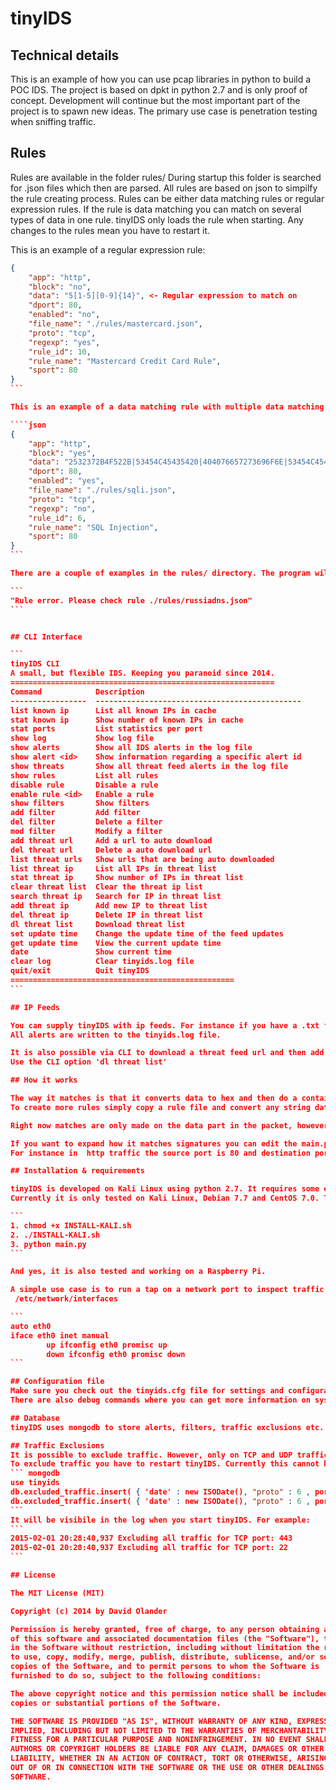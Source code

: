tinyIDS
====================

Technical details
---------------------
This is an example of how you can use pcap libraries in python to build a POC IDS.
The project is based on dpkt in python 2.7 and is only proof of concept. Development will continue but the most important part of the project is to spawn
new ideas. The primary use case is penetration testing when sniffing traffic. 

## Rules

Rules are available in the folder rules/
During startup this folder is searched for .json files which then are parsed. All rules are based on json to simpilfy the rule creating process.
Rules can be either data matching rules or regular expression rules. If the rule is data matching you can match on several types of data in one rule.
tinyIDS only loads the rule when starting. Any changes to the rules mean you have to restart it.

This is an example of a regular expression rule:

````json
{
    "app": "http",
    "block": "no",
    "data": "5[1-5][0-9]{14}", <- Regular expression to match on
    "dport": 80,
    "enabled": "no",
    "file_name": "./rules/mastercard.json",
    "proto": "tcp",
    "regexp": "yes",
    "rule_id": 10,
    "rule_name": "Mastercard Credit Card Rule",
    "sport": 80
}
```

This is an example of a data matching rule with multiple data matching. The data is separated with a "|" as seen below.

````json
{
    "app": "http",
    "block": "yes",
    "data": "2532372B4F522B|53454C45435420|404076657273696F6E|53454C454354202A",
    "dport": 80,
    "enabled": "yes",
    "file_name": "./rules/sqli.json",
    "proto": "tcp",
    "regexp": "no",
    "rule_id": 6,
    "rule_name": "SQL Injection",
    "sport": 80
}
```

There are a couple of examples in the rules/ directory. The program will write an error to the screen if there is an issue in any rule. Example:

```
"Rule error. Please check rule ./rules/russiadns.json"
```


## CLI Interface

```
tinyIDS CLI
A small, but flexible IDS. Keeping you paranoid since 2014.
===========================================================
Command            Description
-----------------  ----------------------------------------------
list known ip      List all known IPs in cache
stat known ip      Show number of known IPs in cache
stat ports         List statistics per port
show log           Show log file
show alerts        Show all IDS alerts in the log file
show alert <id>    Show information regarding a specific alert id
show threats       Show all threat feed alerts in the log file
show rules         List all rules
disable rule       Disable a rule
enable rule <id>   Enable a rule
show filters       Show filters
add filter         Add filter
del filter         Delete a filter
mod filter         Modify a filter
add threat url     Add a url to auto download
del threat url     Delete a auto download url
list threat urls   Show urls that are being auto downloaded
list threat ip     List all IPs in threat list
stat threat ip     Show number of IPs in threat list
clear threat list  Clear the threat ip list
search threat ip   Search for IP in threat list
add threat ip      Add new IP to threat list
del threat ip      Delete IP in threat list
dl threat list     Download threat list
set update time    Change the update time of the feed updates
get update time    View the current update time
date               Show current time
clear log          Clear tinyids.log file
quit/exit          Quit tinyIDS
==================================================
```

## IP Feeds

You can supply tinyIDS with ip feeds. For instance if you have a .txt file with known bad IP's you can place it in the feeds folder. The format has to be the same as the example file in the feeds folder.
All alerts are written to the tinyids.log file.

It is also possible via CLI to download a threat feed url and then add it to the IDS without restart.
Use the CLI option 'dl threat list'

## How it works

The way it matches is that it converts data to hex and then do a contains on the entire packet. If any packet triggers a log message is written to the screen and saved to a mysql/mariadb database.
To create more rules simply copy a rule file and convert any string data such as ip to hex and put it in the "data" field of the rule.

Right now matches are only made on the data part in the packet, however it can be expanded quite easily. It can also unpack gzip data in http packets to match on data that is gzipped.

If you want to expand how it matches signatures you can edit the main.py file and do more matches on ports etc.
For instance in  http traffic the source port is 80 and destination port 80 depending on which way the traffic is going.

## Installation & requirements

tinyIDS is developed on Kali Linux using python 2.7. It requires some external libraries and they are all documented in the install script.
Currently it is only tested on Kali Linux, Debian 7.7 and CentOS 7.0. To install on Kali:

```
1. chmod +x INSTALL-KALI.sh
2. ./INSTALL-KALI.sh
3. python main.py
```

And yes, it is also tested and working on a Raspberry Pi.

A simple use case is to run a tap on a network port to inspect traffic. For debian you can configure a interface to be promiscious by editing the file
 /etc/network/interfaces

```
auto eth0
iface eth0 inet manual
        up ifconfig eth0 promisc up
        down ifconfig eth0 promisc down
```

## Configuration file
Make sure you check out the tinyids.cfg file for settings and configuration parameters. Parameters such as 'trafficbuffer' should be set as you prefer.
There are also debug commands where you can get more information on system performance

## Database
tinyIDS uses mongodb to store alerts, filters, traffic exclusions etc. 

## Traffic Exclusions
It is possible to exclude traffic. However, only on TCP and UDP traffic. You can add entries to the database table excluded_traffic. The example below filters TCP traffic and port 22, 443.
To exclude traffic you have to restart tinyIDS. Currently this cannot be done via CLI.
``` mongodb
use tinyids
db.excluded_traffic.insert( { 'date' : new ISODate(), "proto" : 6 , port : 443 } )
db.excluded_traffic.insert( { 'date' : new ISODate(), "proto" : 6 , port : 22 } )
```
It will be visibile in the log when you start tinyIDS. For example:
```
2015-02-01 20:28:40,937 Excluding all traffic for TCP port: 443
2015-02-01 20:28:40,937 Excluding all traffic for TCP port: 22
```

## License

The MIT License (MIT)

Copyright (c) 2014 by David Olander

Permission is hereby granted, free of charge, to any person obtaining a copy
of this software and associated documentation files (the "Software"), to deal
in the Software without restriction, including without limitation the rights
to use, copy, modify, merge, publish, distribute, sublicense, and/or sell
copies of the Software, and to permit persons to whom the Software is
furnished to do so, subject to the following conditions:

The above copyright notice and this permission notice shall be included in all
copies or substantial portions of the Software.

THE SOFTWARE IS PROVIDED "AS IS", WITHOUT WARRANTY OF ANY KIND, EXPRESS OR
IMPLIED, INCLUDING BUT NOT LIMITED TO THE WARRANTIES OF MERCHANTABILITY,
FITNESS FOR A PARTICULAR PURPOSE AND NONINFRINGEMENT. IN NO EVENT SHALL THE
AUTHORS OR COPYRIGHT HOLDERS BE LIABLE FOR ANY CLAIM, DAMAGES OR OTHER
LIABILITY, WHETHER IN AN ACTION OF CONTRACT, TORT OR OTHERWISE, ARISING FROM,
OUT OF OR IN CONNECTION WITH THE SOFTWARE OR THE USE OR OTHER DEALINGS IN THE
SOFTWARE.

